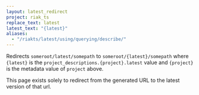 ```yaml
---
layout: latest_redirect
project: riak_ts
replace_text: latest
latest_text: "{latest}"
aliases:
  - "/riakts/latest/using/querying/describe/"
---
```


Redirects `someroot/latest/somepath` to `someroot/{latest}/somepath` 
where `{latest}` is the `project_descriptions.{project}.latest` value
and `{project}` is the metadata value of `project` above.

This page exists solely to redirect from the generated URL to the latest version of
that url.




